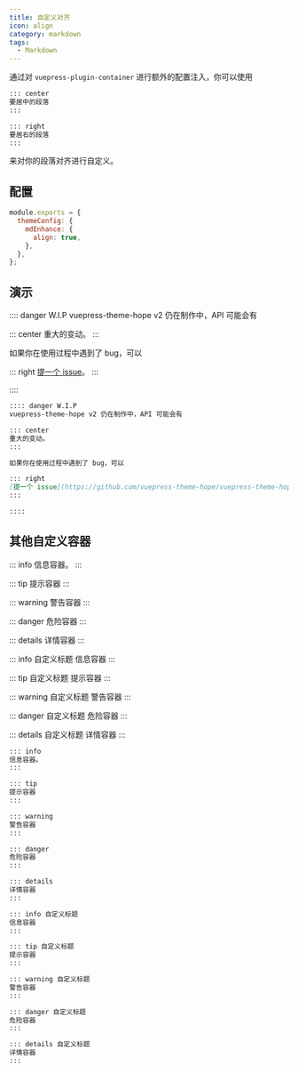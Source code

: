 ```yaml
---
title: 自定义对齐
icon: align
category: markdown
tags:
  - Markdown
---
```


通过对 `vuepress-plugin-container` 进行额外的配置注入，你可以使用

```md
::: center
要居中的段落
:::

::: right
要居右的段落
:::
```

来对你的段落对齐进行自定义。

<!-- more -->

## 配置

```js {4}
module.exports = {
  themeConfig: {
    mdEnhance: {
      align: true,
    },
  },
};
```

## 演示

:::: danger W.I.P
vuepress-theme-hope v2 仍在制作中，API 可能会有

::: center
重大的变动。
:::

如果你在使用过程中遇到了 bug，可以

::: right
[提一个 issue](https://github.com/vuepress-theme-hope/vuepress-theme-hope/issues)。
:::

::::

```md
:::: danger W.I.P
vuepress-theme-hope v2 仍在制作中，API 可能会有

::: center
重大的变动。
:::

如果你在使用过程中遇到了 bug，可以

::: right
[提一个 issue](https://github.com/vuepress-theme-hope/vuepress-theme-hope/issues)。
:::

::::
```

## 其他自定义容器

::: info
信息容器。
:::

::: tip
提示容器
:::

::: warning
警告容器
:::

::: danger
危险容器
:::

::: details
详情容器
:::

::: info 自定义标题
信息容器
:::

::: tip 自定义标题
提示容器
:::

::: warning 自定义标题
警告容器
:::

::: danger 自定义标题
危险容器
:::

::: details 自定义标题
详情容器
:::

```md
::: info
信息容器。
:::

::: tip
提示容器
:::

::: warning
警告容器
:::

::: danger
危险容器
:::

::: details
详情容器
:::

::: info 自定义标题
信息容器
:::

::: tip 自定义标题
提示容器
:::

::: warning 自定义标题
警告容器
:::

::: danger 自定义标题
危险容器
:::

::: details 自定义标题
详情容器
:::
```
